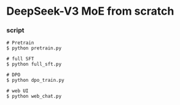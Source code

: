 #  DeepSeek-V3 MoE from scratch
### script
``` shell
# Pretrain
$ python pretrain.py 

# full SFT   
$ python full_sft.py  

# DPO 
$ python dpo_train.py    

# web UI
$ python web_chat.py  
```